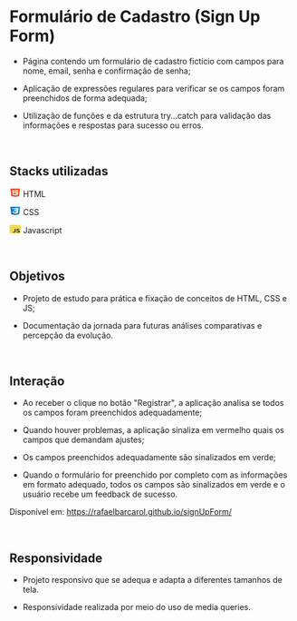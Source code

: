 # Formulário de Cadastro (Sign Up Form)

- Página contendo um formulário de cadastro fictício com campos para nome, email, senha e confirmação de senha;

- Aplicação de expressões regulares para verificar se os campos foram preenchidos de forma adequada;

- Utilização de funções e da estrutura try...catch para validação das informações e respostas para sucesso ou erros.

<br>

## Stacks utilizadas

<p><img alt="HTML" height="15" width="20" src="https://raw.githubusercontent.com/devicons/devicon/master/icons/html5/html5-original.svg"> HTML</p>

<p><img alt="CSS" height="15" width="20" src="https://raw.githubusercontent.com/devicons/devicon/master/icons/css3/css3-original.svg"> CSS</p>

<p><img alt="CSS" height="15" width="20" src="https://raw.githubusercontent.com/devicons/devicon/master/icons/javascript/javascript-original.svg"> Javascript</p>

<br>

## Objetivos

- Projeto de estudo para prática e fixação de conceitos de HTML, CSS e JS;

- Documentação da jornada para futuras análises comparativas e percepção da evolução.

<br>

## Interação

- Ao receber o clique no botão "Registrar", a aplicação analisa se todos os campos foram preenchidos adequadamente;

- Quando houver problemas, a aplicação sinaliza em vermelho quais os campos que demandam ajustes;

- Os campos preenchidos adequadamente são sinalizados em verde;

- Quando o formulário for preenchido por completo com as informações em formato adequado, todos os campos são sinalizados em verde e o usuário recebe um feedback de sucesso.

Disponível em: https://rafaelbarcarol.github.io/signUpForm/

<br>

## Responsividade

- Projeto responsivo que se adequa e adapta a diferentes tamanhos de tela.

- Responsividade realizada por meio do uso de media queries.
